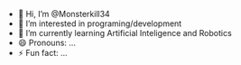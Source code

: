 - 👋 Hi, I’m @Monsterkill34
- 👀 I’m interested in programing/development
- 🌱 I’m currently learning Artificial Inteligence and Robotics
- 😄 Pronouns: ...
- ⚡ Fun fact: ...

<!---
Monsterkill34/Monsterkill34 is a ✨ special ✨ repository because its `README.md` (this file) appears on your GitHub profile.
You can click the Preview link to take a look at your changes.
--->
